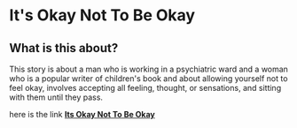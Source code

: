 # It's Okay Not To Be Okay

## What is this about?

This story is about a man who is working in a psychiatric ward and a woman who is a popular writer of children's book and about allowing yourself not to feel okay, involves accepting all feeling, thought, or sensations, and sitting with them until they pass.

here is the link [**Its Okay Not To Be Okay**](https://asianwiki.com/It%27s_Okay_to_Not_Be_Okay)
